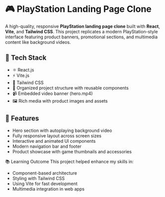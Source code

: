 # 🎮 PlayStation Landing Page Clone

A high-quality, responsive **PlayStation landing page clone** built with **React**, **Vite**, and **Tailwind CSS**. This project replicates a modern PlayStation-style interface featuring product banners, promotional sections, and multimedia content like background videos.

## 🚀 Tech Stack

- ⚛️ React.js
- ⚡ Vite.js
- 💨 Tailwind CSS
- 📁 Organized project structure with reusable components
- 📹 Embedded video banner (hero.mp4)
- 🖼️ Rich media with product images and assets

## 📌 Features

- Hero section with autoplaying background video
- Fully responsive layout across screen sizes
- Interactive and animated UI components
- Modern navigation bar and footer
- Product showcase with game thumbnails and accessories

📚 Learning Outcome
This project helped enhance my skills in:

- Component-based architecture
- Styling with Tailwind CSS
- Using Vite for fast development
- Multimedia integration in web apps
